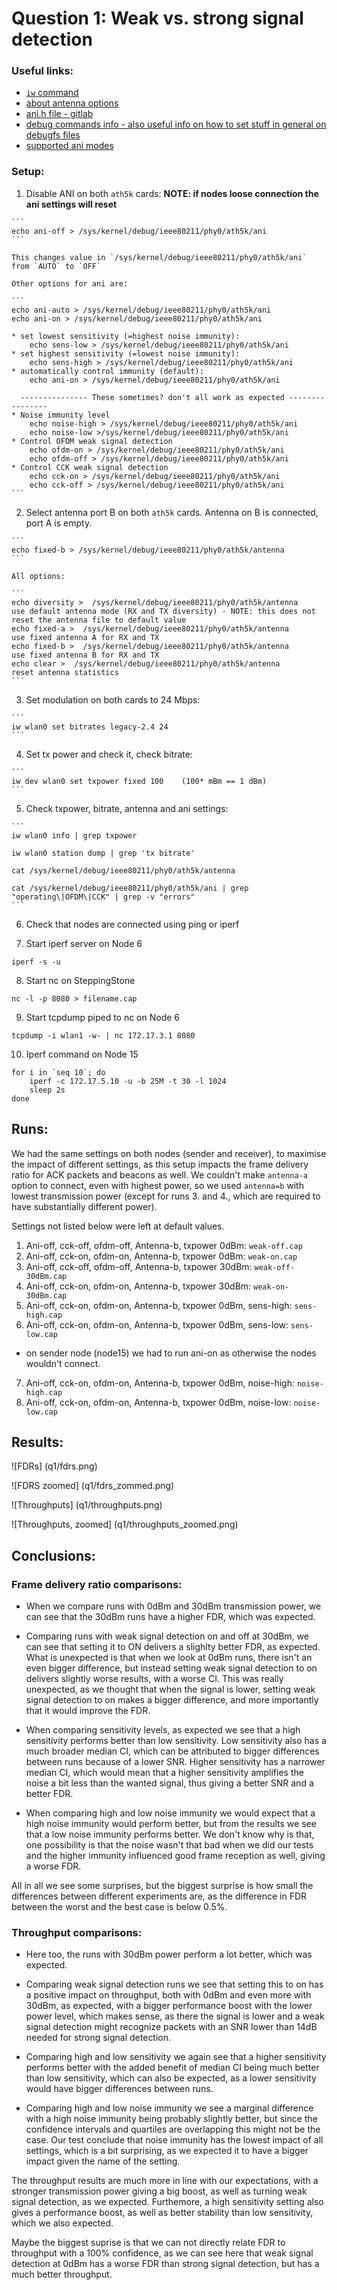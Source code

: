 # Question 1: Weak vs. strong signal detection

### Useful links:
* [`iw` command](https://wireless.wiki.kernel.org/en/users/Documentation/iw)
* [about antenna options](https://sourceforge.net/p/android-x86/kernel/ci/604eeadd1880bddfb155369491cc13fb8d3f9df6/)
* [ani.h file - gitlab](https://gitlab.denx.de/marex/linux-denx/blob/b1cdc4670b9508fcd47a15fbd12f70d269880b37/drivers/net/wireless/ath/ath5k/ani.h)
* [debug commands info - also useful info on how to set stuff in general on debugfs files](http://osdir.com/ml/linux.drivers.ath5k.devel/2007-12/msg00011.html)
* [supported ani modes](https://gitlab.tkn.tu-berlin.de/wishful/wishful_module_wifi_ath/commit/096248f71d33603d0c7631e995c536469131ad94?view=inline)

### Setup:
  1. Disable ANI on both `ath5k` cards: **NOTE: if nodes loose connection the ani settings will reset**
  
    ```
    echo ani-off > /sys/kernel/debug/ieee80211/phy0/ath5k/ani
    ```
    
    This changes value in `/sys/kernel/debug/ieee80211/phy0/ath5k/ani` from `AUTO` to `OFF`
    
    Other options for ani are:
    
    ```
    echo ani-auto > /sys/kernel/debug/ieee80211/phy0/ath5k/ani
    echo ani-on > /sys/kernel/debug/ieee80211/phy0/ath5k/ani
    
    * set lowest sensitivity (=highest noise immunity):
        echo sens-low > /sys/kernel/debug/ieee80211/phy0/ath5k/ani
    * set highest sensitivity (=lowest noise immunity):
        echo sens-high > /sys/kernel/debug/ieee80211/phy0/ath5k/ani
    * automatically control immunity (default):
        echo ani-on > /sys/kernel/debug/ieee80211/phy0/ath5k/ani
        
      --------------- These sometimes? don't all work as expected ----------------
    * Noise immunity level
        echo noise-high > /sys/kernel/debug/ieee80211/phy0/ath5k/ani
        echo noise-low >/sys/kernel/debug/ieee80211/phy0/ath5k/ani
    * Control OFDM weak signal detection
        echo ofdm-on > /sys/kernel/debug/ieee80211/phy0/ath5k/ani
        echo ofdm-off > /sys/kernel/debug/ieee80211/phy0/ath5k/ani
    * Control CCK weak signal detection
        echo cck-on > /sys/kernel/debug/ieee80211/phy0/ath5k/ani
        echo cck-off > /sys/kernel/debug/ieee80211/phy0/ath5k/ani
    ```
  
  
  2. Select antenna port B on both `ath5k` cards. Antenna on B is connected, port A is empty.

    ```
    echo fixed-b > /sys/kernel/debug/ieee80211/phy0/ath5k/antenna
    ```
    
    All options:
    
    ```
    echo diversity >  /sys/kernel/debug/ieee80211/phy0/ath5k/antenna     use default antenna mode (RX and TX diversity) - NOTE: this does not reset the antenna file to default value
    echo fixed-a >  /sys/kernel/debug/ieee80211/phy0/ath5k/antenna       use fixed antenna A for RX and TX
    echo fixed-b >  /sys/kernel/debug/ieee80211/phy0/ath5k/antenna       use fixed antenna B for RX and TX
    echo clear >  /sys/kernel/debug/ieee80211/phy0/ath5k/antenna         reset antenna statistics
    ```
    
  3. Set modulation on both cards to 24 Mbps:
    
    ```
    iw wlan0 set bitrates legacy-2.4 24
    ```
    
  4. Set tx power and check it, check bitrate:
    
    ```
    iw dev wlan0 set txpower fixed 100    (100* mBm == 1 dBm)
    ```
    
  5. Check txpower, bitrate, antenna and ani settings:
  
    ```
    iw wlan0 info | grep txpower
    
    iw wlan0 station dump | grep 'tx bitrate'
    
    cat /sys/kernel/debug/ieee80211/phy0/ath5k/antenna
    
    cat /sys/kernel/debug/ieee80211/phy0/ath5k/ani | grep "operating\|OFDM\|CCK" | grep -v "errors"
    ```
    
  6. Check that nodes are connected using ping or iperf
  
  7. Start iperf server on Node 6
  
  `iperf -s -u`
  
  8. Start nc on SteppingStone
  
  `nc -l -p 8080 > filename.cap`
  
  9. Start tcpdump piped to nc on Node 6
  
  `tcpdump -i wlan1 -w- | nc 172.17.3.1 8080`
  
  10. Iperf command on Node 15
  
  ```
  for i in `seq 10`; do 
      iperf -c 172.17.5.10 -u -b 25M -t 30 -l 1024
      sleep 2s
  done
  ```
  
## Runs:

We had the same settings on both nodes (sender and receiver), to maximise the impact of different settings, as this setup impacts the frame delivery ratio for ACK packets and beacons as well. We couldn't make `antenna-a` option to connect, even with highest power, so we used `antenna=b` with lowest transmission power (except for runs 3. and 4., which are required to have substantially different power).

Settings not listed below were left at default values.

1. Ani-off, cck-off, ofdm-off, Antenna-b, txpower 0dBm: `weak-off.cap`
2. Ani-off, cck-on, ofdm-on, Antenna-b, txpower 0dBm: `weak-on.cap`
3. Ani-off, cck-off, ofdm-off, Antenna-b, txpower 30dBm: `weak-off-30dBm.cap`
4. Ani-off, cck-on, ofdm-on, Antenna-b, txpower 30dBm: `weak-on-30dBm.cap`
5. Ani-off, cck-on, ofdm-on, Antenna-b, txpower 0dBm, sens-high: `sens-high.cap`
6. Ani-off, cck-on, ofdm-on, Antenna-b, txpower 0dBm, sens-low: `sens-low.cap`

  * on sender node (node15) we had to run ani-on as otherwise the nodes wouldn't connect.

7. Ani-off, cck-on, ofdm-on, Antenna-b, txpower 0dBm, noise-high: `noise-high.cap`
8. Ani-off, cck-on, ofdm-on, Antenna-b, txpower 0dBm, noise-low: `noise-low.cap`

## Results:

![FDRs]
(q1/fdrs.png)

![FDRS zoomed]
(q1/fdrs_zommed.png)

![Throughputs]
(q1/throughputs.png)

![Throughputs, zoomed]
(q1/throughputs_zoomed.png)


## Conclusions:

### Frame delivery ratio comparisons:

* When we compare runs with 0dBm and 30dBm transmission power, we can see that the 30dBm runs have a higher FDR, which was expected.

* Comparing runs with weak signal detection on and off at 30dBm, we can see that setting it to ON delivers a slighlty better FDR, as expected. What is unexpected is that when we look at 0dBm runs, there isn't an even bigger difference, but instead setting weak signal detection to on delivers slightly worse results, with a worse CI. This was really unexpected, as we thought that when the signal is lower, setting weak signal detection to on makes a bigger difference, and more importantly that it would improve the FDR.

* When comparing sensitivity levels, as expected we see that a high sensitivity performs better than low sensitivity. Low sensitivity also has a much broader median CI, which can be attributed to bigger differences between runs because of a lower SNR. Higher sensitivity has a narrower median CI, which would mean that a higher sensitivity amplifies the noise a bit less than the wanted signal, thus giving a better SNR and a better FDR.

* When comparing high and low noise immunity we would expect that a high noise immunity would perform better, but from the results we see that a low noise immunity performs better. We don't know why is that, one possibility is that the noise wasn't that bad when we did our tests and the higher immunity influenced good frame reception as well, giving a worse FDR.

All in all we see some surprises, but the biggest surprise is how small the differences between different experiments are, as the difference in FDR between the worst and the best case is below 0.5%.

### Throughput comparisons:

* Here too, the runs with 30dBm power perform a lot better, which was expected.

* Comparing weak signal detection runs we see that setting this to on has a positive impact on throughput, both with 0dBm and even more with 30dBm, as expected, with a bigger performance boost with the lower power level, which makes sense, as there the signal is lower and a weak signal detection might recognize packets with an SNR lower than 14dB needed for strong signal detection.

* Comparing high and low sensitivity we again see that a higher sensitivity performs better with the added benefit of median CI being much better than low sensitivity, which can also be expected, as a lower sensitivity would have bigger differences between runs.

* Comparing high and low noise immunity we see a marginal difference with a high noise immunity being probably slightly better, but since the confidence intervals and quartiles are overlapping this might not be the case. Our test conclude that noise immunity has the lowest impact of all settings, which is a bit surprising, as we expected it to have a bigger impact given the name of the setting.

The throughput results are much more in line with our expectations, with a stronger transmission power giving a big boost, as well as turning weak signal detection, as we expected. Furthemore, a high sensitivity setting also gives a performance boost, as well as better stability than low sensitivity, which we also expected.

Maybe the biggest suprise is that we can not directly relate FDR to throughput with a 100% confidence, as we can see here that weak signal detection at 0dBm has a worse FDR than strong signal detection, but has a much better throughput.


